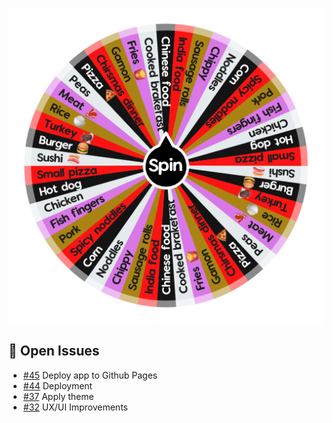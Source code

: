 ![Project Screenshot](https://github.com/tgilly93/Dinner_Generator_React/blob/main/images/Dinner_Generator_React_thumb.png?raw=true)

## 🚀 Open Issues


<!-- ISSUES-START -->
- [#45](https://github.com/tgilly93/Dinner_Generator_React/issues/45) Deploy app to Github Pages
- [#44](https://github.com/tgilly93/Dinner_Generator_React/issues/44) Deployment
- [#37](https://github.com/tgilly93/Dinner_Generator_React/issues/37) Apply theme
- [#32](https://github.com/tgilly93/Dinner_Generator_React/issues/32) UX/UI Improvements
<!-- ISSUES-END -->
